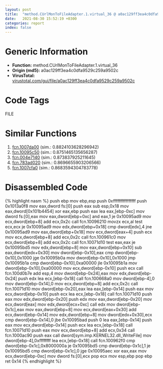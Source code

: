 ```yaml
---
layout: post
title:  "method.CUrlMonToFileAdapter.1.virtual_36 @ a0ac129ff3ea4c0dfa9529c259a9502c"
date:   2021-08-30 15:52:19 +0300
categories: report
index: false
---
```


# Generic Information
- **Function:** method.CUrlMonToFileAdapter.1.virtual\_36
- **Origin (md5):** a0ac129ff3ea4c0dfa9529c259a9502c
- **VirusTotal:** [virustotal.com/gui/file/a0ac129ff3ea4c0dfa9529c259a9502c][virustotal_ref]

# Code Tags
<span class="tag" id="FILE">FILE</span>


# Similar Functions

1. [fcn.1007da00][similar_1_ref] (sim.: 0.8824103628296942)
2. [fcn.10095c50][similar_2_ref] (sim.: 0.8751465135656287)
3. [fcn.004e7140][similar_3_ref] (sim.: 0.873837925211645)
4. [fcn.783ad020][similar_4_ref] (sim.: 0.8696655903206566)
5. [fcn.1007cfa0][similar_5_ref] (sim.: 0.8683594304783778)


# Disassembled Code

{% highlight nasm %}
push ebp
mov ebp,esp
push 0xffffffffffffffff
push 0x1013a0f8
mov eax,dword fs:[0]
push eax
sub esp,0x18
mov eax,dword[0x101b4454]
xor eax,ebp
push eax
lea eax,[ebp-0xc]
mov dword fs:[0],eax
mov eax,dword[ebp+0xc]
and eax,1
je 0x10095ad9
mov ecx,dword[ebp+8]
add ecx,0x2c
call fcn.10096210
movzx ecx,al
test ecx,ecx
je 0x10095ad9
mov edx,dword[ebp+0x18]
cmp dword[edx],4
jne 0x10095ad9
mov eax,dword[ebp+0x18]
mov ecx,dword[eax+4]
push ecx
mov ecx,dword[ebp+8]
add ecx,0x2c
call fcn.100961c0
mov ecx,dword[ebp+8]
add ecx,0x2c
call fcn.10071d10
test eax,eax
je 0x10095bd5
mov edx,dword[ebp+8]
mov eax,dword[ebp+0x10]
sub eax,dword[edx+0x30]
mov dword[ebp-0x10],eax
cmp dword[ebp-0x10],0x1000
jge 0x10095b0a
mov dword[ebp-0x10],0x1000
jmp 0x10095b1a
cmp dword[ebp-0x10],0xa00000
jle 0x10095b1a
mov dword[ebp-0x10],0xa00000
mov ecx,dword[ebp-0x10]
push ecx
call fcn.100d0b7e
add esp,4
mov dword[ebp-0x24],eax
mov edx,dword[ebp-0x24]
push edx
lea ecx,[ebp-0x18]
call fcn.100668a0
mov dword[ebp-4],0
mov dword[ebp-0x14],0
mov ecx,dword[ebp+8]
add ecx,0x2c
call fcn.10071d10
mov dword[ebp-0x20],eax
lea eax,[ebp-0x14]
push eax
mov ecx,dword[ebp-0x10]
push ecx
lea ecx,[ebp-0x18]
call fcn.10071d10
push eax
mov edx,dword[ebp-0x20]
push edx
mov eax,dword[ebp-0x20]
mov ecx,dword[eax]
mov edx,dword[ecx+0xc]
call edx
mov dword[ebp-0x1c],eax
mov eax,dword[ebp+8]
mov ecx,dword[eax+0x30]
add ecx,dword[ebp-0x14]
mov edx,dword[ebp+8]
mov dword[edx+0x30],ecx
cmp dword[ebp-0x14],0
jbe 0x10095bad
push 0
lea eax,[ebp-0x14]
push eax
mov ecx,dword[ebp-0x14]
push ecx
lea ecx,[ebp-0x18]
call fcn.10071d10
push eax
mov ecx,dword[ebp+8]
add ecx,0x34
call fcn.1000ac90
push eax
call dword[sym.imp.KERNEL32.dll_WriteFile]
mov dword[ebp-4],0xffffffff
lea ecx,[ebp-0x18]
call fcn.100962f0
cmp dword[ebp-0x1c],0x8000000a
je 0x10095bd5
cmp dword[ebp-0x1c],1
je 0x10095bd5
cmp dword[ebp-0x1c],0
jge 0x10095aec
xor eax,eax
mov ecx,dword[ebp-0xc]
mov dword fs:[0],ecx
pop ecx
mov esp,ebp
pop ebp
ret 0x14
{% endhighlight %}


[similar_1_ref]: /report/fcn.1007da00@a0ac129ff3ea4c0dfa9529c259a9502c
[similar_2_ref]: /report/fcn.10095c50@a0ac129ff3ea4c0dfa9529c259a9502c
[similar_3_ref]: /report/fcn.004e7140@279a61b1e76da49531f1f16fd1102a2d
[similar_4_ref]: /report/fcn.783ad020@ebea46c6b17785efc2ebcb24ad99656c
[similar_5_ref]: /report/fcn.1007cfa0@a0ac129ff3ea4c0dfa9529c259a9502c
[virustotal_ref]: https://www.virustotal.com/gui/file/a0ac129ff3ea4c0dfa9529c259a9502c